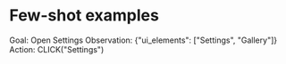 # Few-shot examples
Goal: Open Settings
Observation: {"ui_elements": ["Settings", "Gallery"]}
Action: CLICK("Settings")
